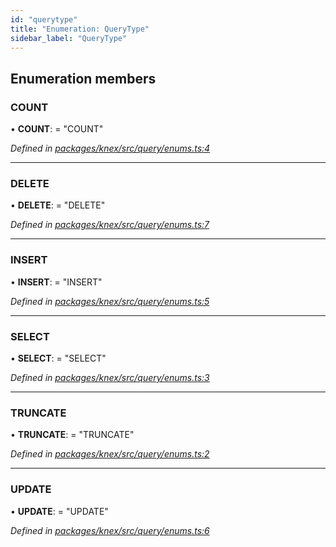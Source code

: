 ```yaml
---
id: "querytype"
title: "Enumeration: QueryType"
sidebar_label: "QueryType"
---
```


## Enumeration members

### COUNT

•  **COUNT**:  = "COUNT"

*Defined in [packages/knex/src/query/enums.ts:4](https://github.com/mikro-orm/mikro-orm/blob/4249b052e/packages/knex/src/query/enums.ts#L4)*

___

### DELETE

•  **DELETE**:  = "DELETE"

*Defined in [packages/knex/src/query/enums.ts:7](https://github.com/mikro-orm/mikro-orm/blob/4249b052e/packages/knex/src/query/enums.ts#L7)*

___

### INSERT

•  **INSERT**:  = "INSERT"

*Defined in [packages/knex/src/query/enums.ts:5](https://github.com/mikro-orm/mikro-orm/blob/4249b052e/packages/knex/src/query/enums.ts#L5)*

___

### SELECT

•  **SELECT**:  = "SELECT"

*Defined in [packages/knex/src/query/enums.ts:3](https://github.com/mikro-orm/mikro-orm/blob/4249b052e/packages/knex/src/query/enums.ts#L3)*

___

### TRUNCATE

•  **TRUNCATE**:  = "TRUNCATE"

*Defined in [packages/knex/src/query/enums.ts:2](https://github.com/mikro-orm/mikro-orm/blob/4249b052e/packages/knex/src/query/enums.ts#L2)*

___

### UPDATE

•  **UPDATE**:  = "UPDATE"

*Defined in [packages/knex/src/query/enums.ts:6](https://github.com/mikro-orm/mikro-orm/blob/4249b052e/packages/knex/src/query/enums.ts#L6)*
